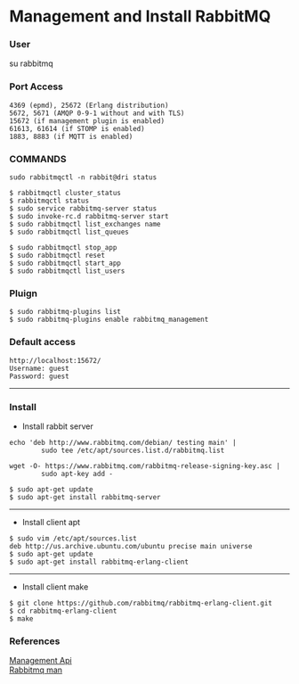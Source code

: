 # Management and Install RabbitMQ


### User
su rabbitmq


### Port Access

```
4369 (epmd), 25672 (Erlang distribution)  
5672, 5671 (AMQP 0-9-1 without and with TLS)  
15672 (if management plugin is enabled)  
61613, 61614 (if STOMP is enabled)  
1883, 8883 (if MQTT is enabled)  

```

### COMMANDS
```
sudo rabbitmqctl -n rabbit@dri status  

$ rabbitmqctl cluster_status  
$ rabbitmqctl status  
$ sudo service rabbitmq-server status  
$ sudo invoke-rc.d rabbitmq-server start  
$ sudo rabbitmqctl list_exchanges name
$ sudo rabbitmqctl list_queues

$ sudo rabbitmqctl stop_app  
$ sudo rabbitmqctl reset  
$ sudo rabbitmqctl start_app  
$ sudo rabbitmqctl list_users  
```
### Pluign
```
$ sudo rabbitmq-plugins list  
$ sudo rabbitmq-plugins enable rabbitmq_management  
```
### Default access  
```
http://localhost:15672/  
Username: guest  
Password: guest  
```
---

### Install 

- Install rabbit server
```
echo 'deb http://www.rabbitmq.com/debian/ testing main' |
        sudo tee /etc/apt/sources.list.d/rabbitmq.list  

wget -O- https://www.rabbitmq.com/rabbitmq-release-signing-key.asc |
        sudo apt-key add -  

$ sudo apt-get update  
$ sudo apt-get install rabbitmq-server  

```
---
- Install client apt
```
$ sudo vim /etc/apt/sources.list  
deb http://us.archive.ubuntu.com/ubuntu precise main universe  
$ sudo apt-get update  
$ sudo apt-get install rabbitmq-erlang-client  
```
---
- Install client make
```
$ git clone https://github.com/rabbitmq/rabbitmq-erlang-client.git  
$ cd rabbitmq-erlang-client  
$ make  
```


### References
[Management Api](https://cdn.rawgit.com/rabbitmq/rabbitmq-management/rabbitmq_v3_6_2/priv/www/api/index.html)  
[Rabbitmq man](https://www.rabbitmq.com/man/rabbitmqctl.1.man.html)  
